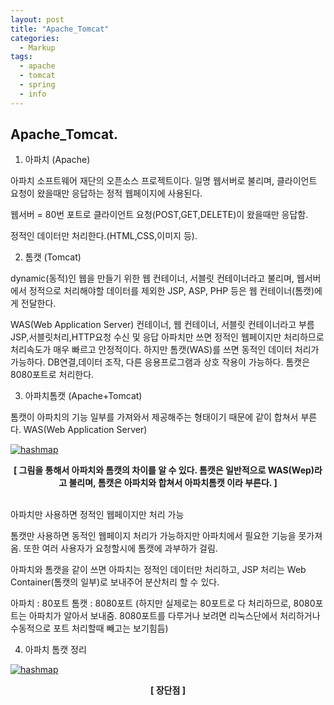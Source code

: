 ```yaml
---
layout: post
title: "Apache_Tomcat"
categories:
  - Markup
tags:
  - apache
  - tomcat
  - spring
  - info
---
```


## Apache_Tomcat.

1. 아파치 (Apache)

아파치 소프트웨어 재단의 오픈소스 프로젝트이다. 일명 웹서버로 불리며, 클라이언트 요청이 왔을때만 응답하는 정적 웹페이지에 사용된다.

웹서버 = 80번 포트로 클라이언트 요청(POST,GET,DELETE)이 왔을때만 응답함.

정적인 데이터만 처리한다.(HTML,CSS,이미지 등).



2. 톰캣 (Tomcat)

dynamic(동적)인 웹을 만들기 위한 웹 컨테이너, 서블릿 컨테이너라고 불리며, 웹서버에서 정적으로 처리해야할 데이터를 제외한 JSP, ASP, PHP 등은 웹 컨테이너(톰캣)에게 전달한다.

WAS(Web Application Server)
컨테이너, 웹 컨테이너, 서블릿 컨테이너라고 부름
JSP,서블릿처리,HTTP요청 수신 및 응답
아파치만 쓰면 정적인 웹페이지만 처리하므로 처리속도가 매우 빠르고 안정적이다.
하지만 톰캣(WAS)를 쓰면 동적인 데이터 처리가 가능하다. DB연결,데이터 조작, 다른 응용프로그램과 상호 작용이 가능하다. 톰캣은 8080포트로 처리한다.


3. 아파치톰캣 (Apache+Tomcat)

톰캣이 아파치의 기능 일부를 가져와서 제공해주는 형태이기 때문에 같이 합쳐서 부른다. WAS(Web Application Server)

<a href="{{ site.url }}/images/apache_tomecat.png"><img src="{{ site.url }}/images/apache_tomecat.png" alt="hashmap"></a>  
<center><b>[ 그림을 통해서 아파치와 톰캣의 차이를 알 수 있다. 톰캣은 일반적으로 WAS(Wep)라고 불리며, 톰캣은 아파치와 합쳐서 아파치톰캣 이라 부른다. ]</b></center><br>


아파치만 사용하면 정적인 웹페이지만 처리 가능

톰캣만 사용하면 동적인 웹페이지 처리가 가능하지만 아파치에서 필요한 기능을 못가져옴. 또한 여러 사용자가 요청할시에 톰캣에 과부하가 걸림.

아파치와 톰캣을 같이 쓰면 아파치는 정적인 데이터만 처리하고, JSP 처리는 Web Container(톰캣의 일부)로 보내주어 분산처리 할 수 있다.

아파치 : 80포트
톰캣 : 8080포트
(하지만 실제로는 80포트로 다 처리하므로, 8080포트는 아파치가 알아서 보내줌. 8080포트를 다루거나 보려면 리눅스단에서 처리하거나 수동적으로 포트 처리할때 빼고는 보기힘듬)



4. 아파치 톰캣 정리

<a href="{{ site.url }}/images/apache_tomecat_ab.png"><img src="{{ site.url }}/images/apache_tomecat_ab.png" alt="hashmap"></a>  
<center><b>[ 장단점 ]</b></center><br>